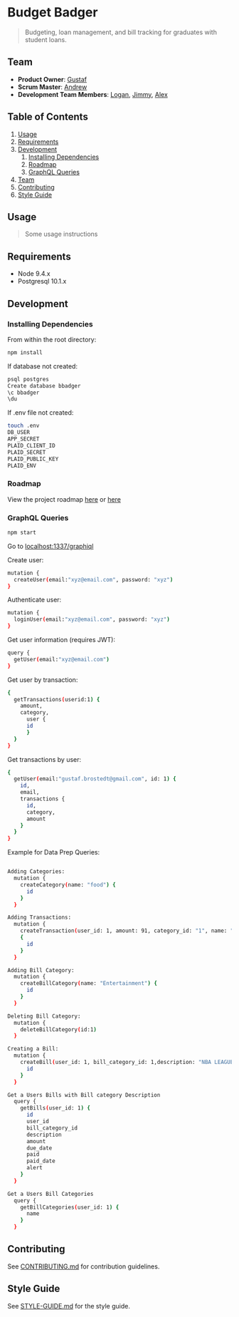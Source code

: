 # Budget Badger

> Budgeting, loan management, and bill tracking for graduates with student loans.

## Team

  - __Product Owner__: [Gustaf](https://github.com/GustafB)
  - __Scrum Master__: [Andrew](https://github.com/andrewblgithub)
  - __Development Team Members__: [Logan](https://github.com/loganmcbride), [Jimmy](https://github.com/jkang1220), [Alex](https://github.com/afriedman1991)

## Table of Contents

1. [Usage](#Usage)
1. [Requirements](#requirements)
1. [Development](#development)
    1. [Installing Dependencies](#installing-dependencies)
    1. [Roadmap](#roadmap)
    1. [GraphQL Queries](#graphql-queries)
1. [Team](#team)
1. [Contributing](#contributing)
1. [Style Guide](#style-guide)

## Usage

> Some usage instructions

## Requirements

- Node 9.4.x
- Postgresql 10.1.x

## Development

### Installing Dependencies

From within the root directory:

```sh
npm install
```

If database not created:

```sh
psql postgres
Create database bbadger
\c bbadger
\du
```

If .env file not created:

```sh
touch .env
DB_USER
APP_SECRET
PLAID_CLIENT_ID
PLAID_SECRET
PLAID_PUBLIC_KEY
PLAID_ENV
```

### Roadmap

View the project roadmap [here](https://github.com/turbapriami/budgetbadger/issues) or [here](https://waffle.io/turbapriami/budgetbadger)

### GraphQL Queries

```sh
npm start
```
Go to [localhost:1337/graphiql](http://localhost:1337/graphiql)

Create user:
```sh
mutation {
  createUser(email:"xyz@email.com", password: "xyz")
}
```

Authenticate user:
```sh
mutation {
  loginUser(email:"xyz@email.com", password: "xyz")
}
```

Get user information (requires JWT):
```sh
query {
  getUser(email:"xyz@email.com")
}
```

Get user by transaction:
```sh
{
  getTransactions(userid:1) {
    amount,
    category,
      user {
      id
      }
  }
}
```

Get transactions by user:
```sh
{
  getUser(email:"gustaf.brostedt@gmail.com", id: 1) {
    id,
    email,
    transactions {
      id,
      category,
      amount
    }
  }
}
```

Example for Data Prep Queries:
```sh

Adding Categories:
  mutation {
    createCategory(name: "food") {
      id
    }
  }

Adding Transactions: 
  mutation {
    createTransaction(user_id: 1, amount: 91, category_id: "1", name: "Zuckers", street: "60145 Chesterfied Rd", zip_code: "24060", state: "Virginia", account_id: "12345") 
    {
      id
    }
  }

Adding Bill Category:
  mutation {
    createBillCategory(name: "Entertainment") {
      id
    }
  }

Deleting Bill Category:
  mutation {
    deleteBillCategory(id:1)
  }

Creating a Bill:
  mutation {
    createBill(user_id: 1, bill_category_id: 1,description: "NBA LEAGUE PASS", amount: 108.9, due_date: "02/04/2018", paid: true, paid_date:"01/27/2018", alert: false) {
      id
    }
  }

Get a Users Bills with Bill category Description
  query {
    getBills(user_id: 1) {
      id
      user_id
      bill_category_id
      description
      amount
      due_date
      paid
      paid_date
      alert
    }
  }

Get a Users Bill Categories
  query {
    getBillCategories(user_id: 1) {
      name
    }
  }
```

## Contributing

See [CONTRIBUTING.md](CONTRIBUTING.md) for contribution guidelines.

## Style Guide

See [STYLE-GUIDE.md](STYLE-GUIDE.md) for the style guide.